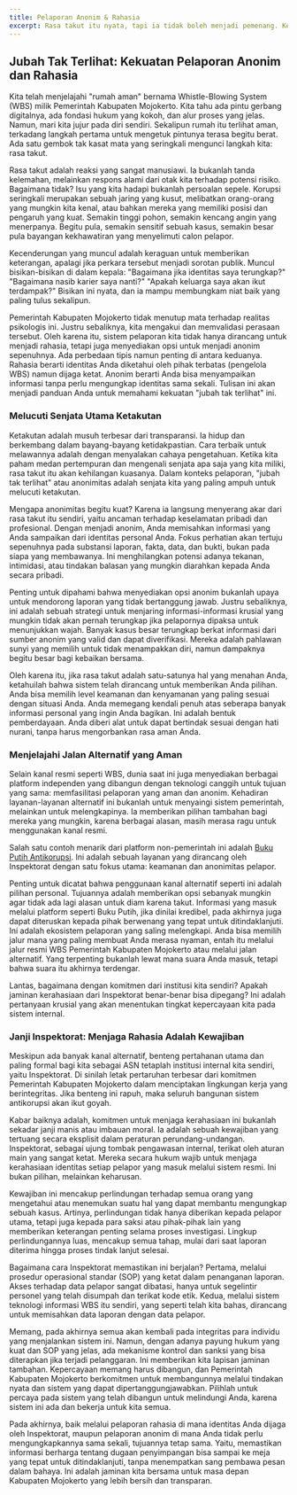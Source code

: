 ```yaml
---
title: Pelaporan Anonim & Rahasia
excerpt: Rasa takut itu nyata, tapi ia tidak boleh menjadi pemenang. Kenali pilihan Anda untuk melapor secara anonim, baik melalui jalur resmi yang menjamin kerahasiaan maupun kanal alternatif yang dirancang khusus untuk melindungi identitas Anda. Keberanian Anda kini memiliki jubah tak terlihat.
---
```


## Jubah Tak Terlihat: Kekuatan Pelaporan Anonim dan Rahasia

Kita telah menjelajahi "rumah aman" bernama Whistle-Blowing System (WBS) milik Pemerintah Kabupaten Mojokerto. Kita tahu ada pintu gerbang digitalnya, ada fondasi hukum yang kokoh, dan alur proses yang jelas. Namun, mari kita jujur pada diri sendiri. Sekalipun rumah itu terlihat aman, terkadang langkah pertama untuk mengetuk pintunya terasa begitu berat. Ada satu gembok tak kasat mata yang seringkali mengunci langkah kita: rasa takut.

Rasa takut adalah reaksi yang sangat manusiawi. Ia bukanlah tanda kelemahan, melainkan respons alami dari otak kita terhadap potensi risiko. Bagaimana tidak? Isu yang kita hadapi bukanlah persoalan sepele. Korupsi seringkali merupakan sebuah jaring yang kusut, melibatkan orang-orang yang mungkin kita kenal, atau bahkan mereka yang memiliki posisi dan pengaruh yang kuat. Semakin tinggi pohon, semakin kencang angin yang menerpanya. Begitu pula, semakin sensitif sebuah kasus, semakin besar pula bayangan kekhawatiran yang menyelimuti calon pelapor.

Kecenderungan yang muncul adalah keraguan untuk memberikan keterangan, apalagi jika perkara tersebut menjadi sorotan publik. Muncul bisikan-bisikan di dalam kepala: "Bagaimana jika identitas saya terungkap?" "Bagaimana nasib karier saya nanti?" "Apakah keluarga saya akan ikut terdampak?" Bisikan ini nyata, dan ia mampu membungkam niat baik yang paling tulus sekalipun.

Pemerintah Kabupaten Mojokerto tidak menutup mata terhadap realitas psikologis ini. Justru sebaliknya, kita mengakui dan memvalidasi perasaan tersebut. Oleh karena itu, sistem pelaporan kita tidak hanya dirancang untuk menjadi rahasia, tetapi juga menyediakan opsi untuk menjadi anonim sepenuhnya. Ada perbedaan tipis namun penting di antara keduanya. Rahasia berarti identitas Anda diketahui oleh pihak terbatas (pengelola WBS) namun dijaga ketat. Anonim berarti Anda bisa menyampaikan informasi tanpa perlu mengungkap identitas sama sekali. Tulisan ini akan menjadi panduan Anda untuk memahami kekuatan "jubah tak terlihat" ini.

### Melucuti Senjata Utama Ketakutan

Ketakutan adalah musuh terbesar dari transparansi. Ia hidup dan berkembang dalam bayang-bayang ketidakpastian. Cara terbaik untuk melawannya adalah dengan menyalakan cahaya pengetahuan. Ketika kita paham medan pertempuran dan mengenali senjata apa saja yang kita miliki, rasa takut itu akan kehilangan kuasanya. Dalam konteks pelaporan, "jubah tak terlihat" atau anonimitas adalah senjata kita yang paling ampuh untuk melucuti ketakutan.

Mengapa anonimitas begitu kuat? Karena ia langsung menyerang akar dari rasa takut itu sendiri, yaitu ancaman terhadap keselamatan pribadi dan profesional. Dengan menjadi anonim, Anda memisahkan informasi yang Anda sampaikan dari identitas personal Anda. Fokus perhatian akan tertuju sepenuhnya pada substansi laporan, fakta, data, dan bukti, bukan pada siapa yang membawanya. Ini menghilangkan potensi adanya tekanan, intimidasi, atau tindakan balasan yang mungkin diarahkan kepada Anda secara pribadi.

Penting untuk dipahami bahwa menyediakan opsi anonim bukanlah upaya untuk mendorong laporan yang tidak bertanggung jawab. Justru sebaliknya, ini adalah sebuah strategi untuk menjaring informasi-informasi krusial yang mungkin tidak akan pernah terungkap jika pelapornya dipaksa untuk menunjukkan wajah. Banyak kasus besar terungkap berkat informasi dari sumber anonim yang valid dan dapat diverifikasi. Mereka adalah pahlawan sunyi yang memilih untuk tidak menampakkan diri, namun dampaknya begitu besar bagi kebaikan bersama.

Oleh karena itu, jika rasa takut adalah satu-satunya hal yang menahan Anda, ketahuilah bahwa sistem telah dirancang untuk memberikan Anda pilihan. Anda bisa memilih level keamanan dan kenyamanan yang paling sesuai dengan situasi Anda. Anda memegang kendali penuh atas seberapa banyak informasi personal yang ingin Anda bagikan. Ini adalah bentuk pemberdayaan. Anda diberi alat untuk dapat bertindak sesuai dengan hati nurani, tanpa harus mengorbankan rasa aman Anda.

### Menjelajahi Jalan Alternatif yang Aman

Selain kanal resmi seperti WBS, dunia saat ini juga menyediakan berbagai platform independen yang dibangun dengan teknologi canggih untuk tujuan yang sama: memfasilitasi pelaporan yang aman dan anonim. Kehadiran layanan-layanan alternatif ini bukanlah untuk menyaingi sistem pemerintah, melainkan untuk melengkapinya. Ia memberikan pilihan tambahan bagi mereka yang mungkin, karena berbagai alasan, masih merasa ragu untuk menggunakan kanal resmi.

Salah satu contoh menarik dari platform non-pemerintah ini adalah [Buku Putih Antikorupsi](https://bukuputih.netlify.app). Ini adalah sebuah layanan yang dirancang oleh Inspektorat dengan satu fokus utama: keamanan dan anonimitas pelapor.

Penting untuk dicatat bahwa penggunaan kanal alternatif seperti ini adalah pilihan personal. Tujuannya adalah memberikan opsi sebanyak mungkin agar tidak ada lagi alasan untuk diam karena takut. Informasi yang masuk melalui platform seperti Buku Putih, jika dinilai kredibel, pada akhirnya juga dapat diteruskan kepada pihak berwenang yang tepat untuk ditindaklanjuti. Ini adalah ekosistem pelaporan yang saling melengkapi. Anda bisa memilih jalur mana yang paling membuat Anda merasa nyaman, entah itu melalui jalur resmi WBS Pemerintah Kabupaten Mojokerto atau melalui jalan alternatif. Yang terpenting bukanlah lewat mana suara Anda masuk, tetapi bahwa suara itu akhirnya terdengar.

Lantas, bagaimana dengan komitmen dari institusi kita sendiri? Apakah jaminan kerahasiaan dari Inspektorat benar-benar bisa dipegang? Ini adalah pertanyaan krusial yang akan menentukan tingkat kepercayaan kita pada sistem internal.

### Janji Inspektorat: Menjaga Rahasia Adalah Kewajiban

Meskipun ada banyak kanal alternatif, benteng pertahanan utama dan paling formal bagi kita sebagai ASN tetaplah institusi internal kita sendiri, yaitu Inspektorat. Di sinilah letak pertaruhan terbesar dari komitmen Pemerintah Kabupaten Mojokerto dalam menciptakan lingkungan kerja yang berintegritas. Jika benteng ini rapuh, maka seluruh bangunan sistem antikorupsi akan ikut goyah.

Kabar baiknya adalah, komitmen untuk menjaga kerahasiaan ini bukanlah sekadar janji manis atau imbauan moral. Ia adalah sebuah kewajiban yang tertuang secara eksplisit dalam peraturan perundang-undangan. Inspektorat, sebagai ujung tombak pengawasan internal, terikat oleh aturan main yang sangat ketat. Mereka secara hukum wajib untuk menjaga kerahasiaan identitas setiap pelapor yang masuk melalui sistem resmi. Ini bukan pilihan, melainkan keharusan.

Kewajiban ini mencakup perlindungan terhadap semua orang yang mengetahui atau menemukan suatu hal yang dapat membantu mengungkap sebuah kasus. Artinya, perlindungan tidak hanya diberikan kepada pelapor utama, tetapi juga kepada para saksi atau pihak-pihak lain yang memberikan keterangan penting selama proses investigasi. Lingkup perlindungannya luas, mencakup semua tahap, mulai dari saat laporan diterima hingga proses tindak lanjut selesai.

Bagaimana cara Inspektorat memastikan ini berjalan? Pertama, melalui prosedur operasional standar (SOP) yang ketat dalam penanganan laporan. Akses terhadap data pelapor sangat dibatasi, hanya untuk segelintir personel yang telah disumpah dan terikat kode etik. Kedua, melalui sistem teknologi informasi WBS itu sendiri, yang seperti telah kita bahas, dirancang untuk memisahkan data laporan dengan data pelapor.

Memang, pada akhirnya semua akan kembali pada integritas para individu yang menjalankan sistem ini. Namun, dengan adanya payung hukum yang kuat dan SOP yang jelas, ada mekanisme kontrol dan sanksi yang bisa diterapkan jika terjadi pelanggaran. Ini memberikan kita lapisan jaminan tambahan. Kepercayaan memang harus dibangun, dan Pemerintah Kabupaten Mojokerto berkomitmen untuk membangunnya melalui tindakan nyata dan sistem yang dapat dipertanggungjawabkan. Pilihlah untuk percaya pada sistem yang telah dibangun untuk melindungi Anda, karena sistem ini ada dan bekerja untuk kita semua.

Pada akhirnya, baik melalui pelaporan rahasia di mana identitas Anda dijaga oleh Inspektorat, maupun pelaporan anonim di mana Anda tidak perlu mengungkapkannya sama sekali, tujuannya tetap sama. Yaitu, memastikan informasi berharga tentang dugaan penyimpangan bisa sampai ke meja yang tepat untuk ditindaklanjuti, tanpa menempatkan sang pembawa pesan dalam bahaya. Ini adalah jaminan kita bersama untuk masa depan Kabupaten Mojokerto yang lebih bersih dan transparan.
